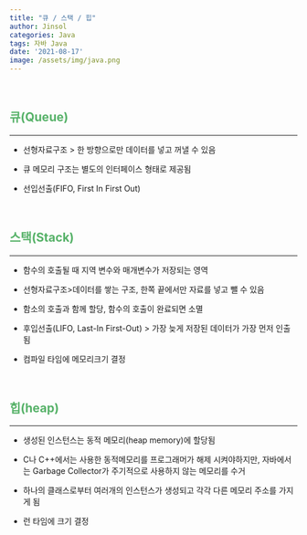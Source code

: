 ```yaml
---
title: "큐 / 스택 / 힙"
author: Jinsol
categories: Java
tags: 자바 Java
date: '2021-08-17'
image: /assets/img/java.png
---
```

<br>

## <span style="color:#57b269">큐(Queue)</span>
<hr>

- 선형자료구조 > 한 방향으로만 데이터를 넣고 꺼낼 수 있음

- 큐 메모리 구조는 별도의 인터페이스 형태로 제공됨

- 선입선출(FIFO, First In First Out)

<br>

## <span style="color:#57b269">스택(Stack)</span>
<hr>

- 함수의 호출될 때 지역 변수와 매개변수가 저장되는 영역

- 선형자료구조>데이터를 쌓는 구조, 한쪽 끝에서만 자료를 넣고 뺄 수 있음

- 함소의 호출과 함께 할당, 함수의 호출이 완료되면 소멸

- 후입선출(LIFO, Last-In First-Out) > 가장 늦게 저장된 데이터가 가장 먼저 인출됨

- 컴파일 타임에 메모리크기 결정

<br>

## <span style="color:#57b269">힙(heap)</span>
<hr>

- 생성된 인스턴스는 동적 메모리(heap memory)에 할당됨

- C나 C++에서는 사용한 동적메모리를 프로그래머가 해제 시켜야하지만, 자바에서는 Garbage Collector가 주기적으로 사용하지 않는 메모리를 수거

- 하나의 클래스로부터 여러개의 인스턴스가 생성되고 각각 다른 메모리 주소를 가지게 됨

- 런 타임에 크기 결정